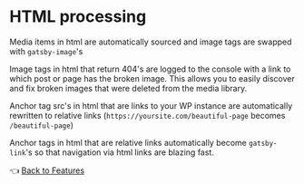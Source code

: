 # HTML processing

Media items in html are automatically sourced and image tags are swapped with `gatsby-image`'s

Image tags in html that return 404's are logged to the console with a link to which post or page has the broken image. This allows you to easily discover and fix broken images that were deleted from the media library.

Anchor tag src's in html that are links to your WP instance are automatically rewritten to relative links (`https://yoursite.com/beautiful-page` becomes `/beautiful-page`)

Anchor tags in html that are relative links automatically become `gatsby-link`'s so that navigation via html links are blazing fast.



:point_left: [Back to Features](./index.md)

